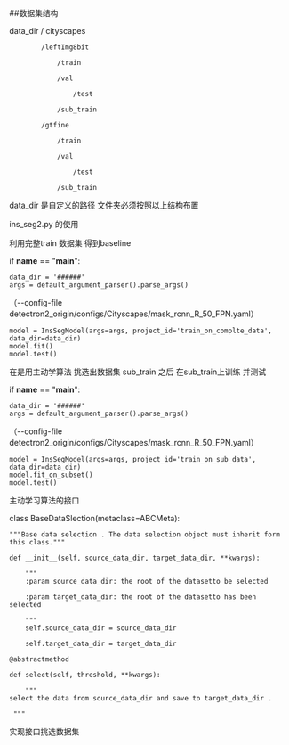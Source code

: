 
##数据集结构 



data_dir / cityscapes

			/leftImg8bit
			
				/train
				
				/val
				
			        /test
				
				/sub_train           
				
 			/gtfine                        
			
				/train
				
				/val
				
			        /test
				
				/sub_train  
							
                                
				
				
data_dir  是自定义的路径  文件夹必须按照以上结构布置

ins_seg2.py 的使用

利用完整train 数据集 得到baseline

if __name__ == "__main__":

    data_dir = '######'   
    args = default_argument_parser().parse_args()
    
   （--config-file
    detectron2_origin/configs/Cityscapes/mask_rcnn_R_50_FPN.yaml）
    
    model = InsSegModel(args=args, project_id='train_on_complte_data', data_dir=data_dir)
    model.fit()
    model.test()
     
    
	
在是用主动学算法 挑选出数据集 sub_train 之后 在sub_train上训练 并测试

   if __name__ == "__main__":

    data_dir = '######'   
    args = default_argument_parser().parse_args()
    
   （--config-file
    detectron2_origin/configs/Cityscapes/mask_rcnn_R_50_FPN.yaml）
    
    model = InsSegModel(args=args, project_id='train_on_sub_data', data_dir=data_dir)
    model.fit_on_subset()
    model.test()
    
 
    
    
   主动学习算法的接口 
   
   class BaseDataSlection(metaclass=ABCMeta):
   
    """Base data selection . The data selection object must inherit form this class."""
    
    def __init__(self, source_data_dir, target_data_dir, **kwargs):
    
        """
        :param source_data_dir: the root of the datasetto be selected
	
        :param target_data_dir: the root of the datasetto has been selected
	
        """
        self.source_data_dir = source_data_dir
	
        self.target_data_dir = target_data_dir
	
    @abstractmethod
    
    def select(self, threshold, **kwargs):
    
        """
	select the data from source_data_dir and save to target_data_dir .

     """
  
  实现接口挑选数据集













